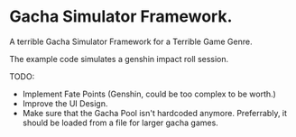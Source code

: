 # Gacha Simulator Framework.
 A terrible Gacha Simulator Framework for a Terrible Game Genre.
 
 The example code simulates a genshin impact roll session.
 
 TODO:
- Implement Fate Points (Genshin, could be too complex to be worth.)
- Improve the UI Design.
- Make sure that the Gacha Pool isn't hardcoded anymore. Preferrably, it should be loaded from a file for larger gacha games.
